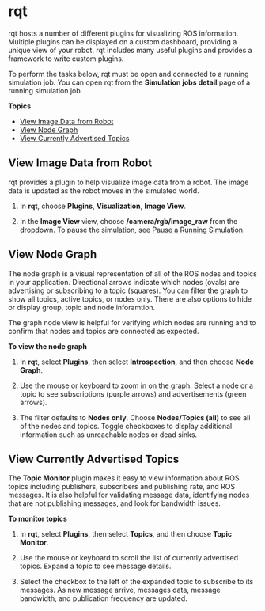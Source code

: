 # rqt<a name="simulation-tools-rqt"></a>

rqt hosts a number of different plugins for visualizing ROS information\. Multiple plugins can be displayed on a custom dashboard, providing a unique view of your robot\. rqt includes many useful plugins and provides a framework to write custom plugins\.

To perform the tasks below, rqt must be open and connected to a running simulation job\. You can open rqt from the **Simulation jobs detail** page of a running simulation job\. 

**Topics**
+ [View Image Data from Robot](#simulation-tools-rqt-view-image)
+ [View Node Graph](#simulation-tools-rqt-node-graph)
+ [View Currently Advertised Topics](#simulation-tools-rqt-view-topics)

## View Image Data from Robot<a name="simulation-tools-rqt-view-image"></a>

rqt provides a plugin to help visualize image data from a robot\. The image data is updated as the robot moves in the simulated world\. 

1. In **rqt**, choose **Plugins**, **Visualization**, **Image View**\. 

1. In the **Image View** view, choose **/camera/rgb/image\_raw** from the dropdown\. To pause the simulation, see [Pause a Running Simulation](simulation-tools-gazebo.md#simulation-tools-gazebo-pause)\. 

## View Node Graph<a name="simulation-tools-rqt-node-graph"></a>

The node graph is a visual representation of all of the ROS nodes and topics in your application\. Directional arrows indicate which nodes \(ovals\) are advertising or subscribing to a topic \(squares\)\. You can filter the graph to show all topics, active topics, or nodes only\. There are also options to hide or display group, topic and node inforamtion\. 

The graph node view is helpful for verifying which nodes are running and to confirm that nodes and topics are connected as expected\. 

**To view the node graph**

1. In **rqt**, select **Plugins**, then select **Introspection**, and then choose **Node Graph**\. 

1. Use the mouse or keyboard to zoom in on the graph\. Select a node or a topic to see subscriptions \(purple arrows\) and advertisements \(green arrows\)\. 

1. The filter defaults to **Nodes only**\. Choose **Nodes/Topics \(all\)** to see all of the nodes and topics\. Toggle checkboxes to display additional information such as unreachable nodes or dead sinks\. 

## View Currently Advertised Topics<a name="simulation-tools-rqt-view-topics"></a>

The **Topic Monitor** plugin makes it easy to view information about ROS topics including publishers, subscribers and publishing rate, and ROS messages\. It is also helpful for validating message data, identifying nodes that are not publishing messages, and look for bandwidth issues\. 

**To monitor topics**

1. In **rqt**, select **Plugins**, then select **Topics**, and then choose **Topic Monitor**\. 

1. Use the mouse or keyboard to scroll the list of currently advertised topics\. Expand a topic to see message details\. 

1. Select the checkbox to the left of the expanded topic to subscribe to its messages\. As new message arrive, messages data, message bandwidth, and publication frequency are updated\. 